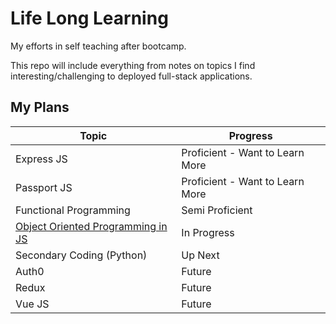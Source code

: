 # Life Long Learning

My efforts in self teaching after bootcamp.

This repo will include everything from notes on topics I find interesting/challenging to deployed full-stack applications.

## My Plans

| Topic                                               | Progress                        |
| --------------------------------------------------- | ------------------------------- |
| Express JS                                          | Proficient - Want to Learn More |
| Passport JS                                         | Proficient - Want to Learn More |
| Functional Programming                              | Semi Proficient                 |
| [Object Oriented Programming in JS](ObjectOriented) | In Progress                     |
| Secondary Coding (Python)                           | Up Next                         |
| Auth0                                               | Future                          |
| Redux                                               | Future                          |
| Vue JS                                              | Future                          |

<!-- Contstructors back to basics OOP
    https://www.youtube.com/watch?v=rlLuL3jYLvA
    Bind and basics
    https://www.youtube.com/watch?v=GhbhD1HR5vk&list=PL0zVEGEvSaeHBZFy6Q8731rcwk0Gtuxub
-->

<!-- Binding
https://www.youtube.com/watch?v=PIkA60I0dKU&index=2&list=PL0zVEGEvSaeHBZFy6Q8731rcwk0Gtuxub
 -->

 <!-- Prototype
  https://www.youtube.com/watch?v=YkoelSTUy7A&list=PL0zVEGEvSaeHBZFy6Q8731rcwk0Gtuxub&index=3
   -->
